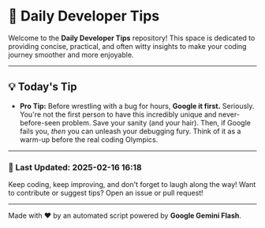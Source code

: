 
# 🌟 Daily Developer Tips

Welcome to the **Daily Developer Tips** repository! This space is dedicated to providing concise, practical, and often witty insights to make your coding journey smoother and more enjoyable.

---

## 💡 Today's Tip

- **Pro Tip:**  Before wrestling with a bug for hours,  **Google it first.**  Seriously.  You're not the first person to have this incredibly unique and never-before-seen problem.  Save your sanity (and your hair).  Then, if Google fails you, *then* you can unleash your debugging fury.  Think of it as a warm-up before the real coding Olympics.

---

### 📅 Last Updated: 2025-02-16 16:18

Keep coding, keep improving, and don't forget to laugh along the way! Want to contribute or suggest tips? Open an issue or pull request!

---

Made with ❤️ by an automated script powered by **Google Gemini Flash**.
